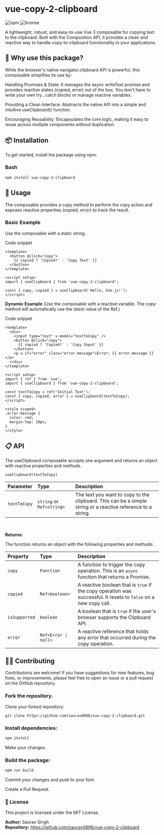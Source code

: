 # vue-copy-2-clipboard
![npm](https://img.shields.io/npm/v/vue-copy-2-clipboard)
![license](https://img.shields.io/github/license/saurav0896/vue-copy-2-clipboard)


A lightweight, robust, and easy-to-use Vue 3 composable for copying text to the clipboard. Built with the Composition API, it provides a clean and reactive way to handle copy-to-clipboard functionality in your applications.

## 🤔 Why use this package?
  While the browser's native navigator.clipboard API is powerful, this composable simplifies its use by:

  Handling Promises & State: It manages the async writeText promise and provides reactive states (copied, error) out of the box. You don't have to write your own try...catch blocks or manage reactive variables.

  Providing a Clean Interface: Abstracts the native API into a simple and intuitive useClipboard() function.

  Encouraging Reusability: Encapsulates the core logic, making it easy to reuse across multiple components without duplication.

## 📦 Installation
To get started, install the package using npm:

### Bash
```bash
npm install vue-copy-2-clipboard
```

## 🚀 Usage
The composable provides a copy method to perform the copy action and exposes reactive properties (copied, error) to track the result.

### Basic Example
Use the composable with a static string.

Code snippet
```vue
<template>
  <button @click="copy">
    {{ copied ? 'Copied!' : 'Copy Text' }}
  </button>
</template>

<script setup>
import { useClipboard } from 'vue-copy-2-clipboard';

const { copy, copied } = useClipboard('Hello, Vue.js!');
</script>
```

**Dynamic Example**
(Use the composable with a reactive variable. The copy method will automatically use the latest value of the Ref.)

Code snippet
```vue
<template>
  <div>
    <input type="text" v-model="textToCopy" />
    <button @click="copy">
      {{ copied ? 'Copied!' : 'Copy Input' }}
    </button>
    <p v-if="error" class="error-message">Error: {{ error.message }}</p>
  </div>
</template>

<script setup>
import { ref } from 'vue';
import { useClipboard } from 'vue-copy-2-clipboard';

const textToCopy = ref('Initial Text');
const { copy, copied, error } = useClipboard(textToCopy);
</script>

<style scoped>
.error-message {
  color: red;
  margin-top: 10px;
}
</style>
```

## 📋 API
The useClipboard composable accepts one argument and returns an object with reactive properties and methods.

`useClipboard(textToCopy)`

| Parameter | Type | Description |
| :--- | :--- | :--- |
| `textToCopy` | `string` or `Ref<string>` | The text you want to copy to the clipboard. This can be a simple string or a reactive reference to a string. |

<br>

**Returns:**

The function returns an object with the following properties and methods:

| Property | Type | Description |
| :--- | :--- | :--- |
| `copy` | `Function` | A function to trigger the copy operation. This is an `async` function that returns a Promise. |
| `copied` | `Ref<boolean>` | A reactive boolean that is `true` if the copy operation was successful. It resets to `false` on a new copy call. |
| `isSupported` | `boolean` | A boolean that is `true` if the user's browser supports the Clipboard API. |
| `error` | `Ref<Error \| null>` | A reactive reference that holds any error that occurred during the copy operation. |

## 🧑‍💻 Contributing
Contributions are welcome! If you have suggestions for new features, bug fixes, or improvements, please feel free to open an issue or a pull request on the GitHub repository.

### Fork the repository.

Clone your forked repository: 
```git
git clone https://github.com/saurav0896/vue-copy-2-clipboard.git
```

### Install dependencies: 
```bash
npm install
```

Make your changes.

### Build the package:
```bash
npm run build
```

Commit your changes and push to your fork.

Create a Pull Request.

### 📝 License
This project is licensed under the MIT License.

**Author:** Saurav Singh
<br>
**Repository:** https://github.com/saurav0896/vue-copy-2-clipboard
